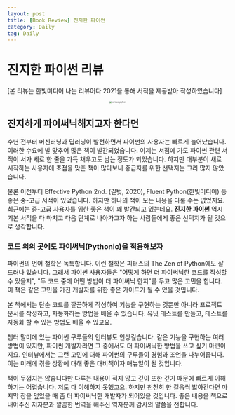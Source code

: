 ```yaml
---
layout: post
title: [Book Review] 진지한 파이썬
category: Daily
tag: Daily
---
```


 

# 진지한 파이썬 리뷰

[본 리뷰는 한빛미디어 나는 리뷰어다 2021을 통해 서적을 제공받아 작성하였습니다]

<p align="center"><img src="https://image.aladin.co.kr/Community/paper/2021/0219/pimg_7235241502847015.jpg" alt="serious_python" style="zoom: 33%;" /></p>



## 진지하게 파이써닉해지고자 한다면

수년 전부터 머신러닝과 딥러닝이 발전하면서 파이썬의 사용자는 빠르게 늘어났습니다. 이러한 수요에 발 맞추어 많은 책이 발간되었습니다. 이제는 서점에 가도 파이썬 관련 서적이 서가 세로 한 줄을 가득 채우고도 남는 정도가 되었습니다. 하지만 대부분이 새로 시작하는 사용자에 초점을 맞춘 책이 많다보니 중급자를 위한 선택지는 그리 많지 않았습니다.

물론 이전부터 Effective Python 2nd. (길벗, 2020), Fluent Python(한빛미디어) 등 좋은 중-고급 서적이 있었습니다. 하지만 하나의 책이 모든 내용을 다룰 수는 없었지요. 최근에는 중-고급 사용자를 위한 좋은 책이 꽤 발간되고 있는데요. **진지한 파이썬** 역시 기본 서적을 다 마치고 다음 단계로 나아가고자 하는 사람들에게 좋은 선택지가 될 것으로 생각합니다.

### 코드 외의 곳에도 파이써닉(Pythonic)을 적용해보자 

파이썬의 언어 철학은 독특합니다. 이런 철학은 피터스의 The Zen of Python에도 잘 드러나 있습니다. 그래서 파이썬 사용자들은 "어떻게 하면 더 파이써닉한 코드를 작성할 수 있을지", "두 코드 중에 어떤 방법이 더 파이써닉 한지"를 두고 많은 고민을 합니다. 이 책은 같은 고민을 가진 개발자를 위한 좋은 가이드가 될 수 있을 것입니다.

본 책에서는 단순 코드를 깔끔하게 작성하여 기능을 구현하는 것뿐만 아니라 프로젝트 문서를 작성하고, 자동화하는 방법을 배울 수 있습니다. 유닛 테스트를 만들고, 테스트를 자동화 할 수 있는 방법도 배울 수 있고요.

챕터 말미에 있는 파이썬 구루들의 인터뷰도 인상깊습니다. 같은 기능을 구현하는 여러 방법이 있지만, 파이썬 개발자라면 그 중에서도 더 파이써닉한 방법을 쓰고 싶기 마련이지요. 인터뷰에서는 그런 고민에 대해 파이썬의 구루들이 경험과 조언을 나누어줍니다. 이는 미래에 겪을 상황에 대해 좋은 대비책이자 매뉴얼이 될 것입니다.

책이 두껍지는 않습니다만 다루는 내용이 적지 않고 깊이 또한 깊기 때문에 빠르게 이해하기는 어렵습니다. 저도 다 이해하지 못했고요. 하지만 천천히 한 걸음씩 밟아간다면 마지막 장을 덮었을 때 좀 더 파이써닉한 개발자가 되어있을 것입니다. 좋은 내용을 책으로 내어주신 저자분과 깔끔한 번역을 해주신 역자분께 감사의 말씀을 전합니다.
